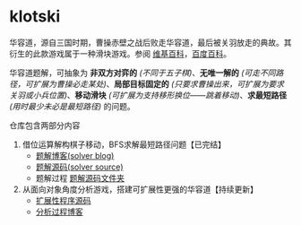 # klotski

华容道，源自三国时期，曹操赤壁之战后败走华容道，最后被关羽放走的典故。其衍生的此款游戏属于一种滑块游戏。参阅 [维基百科](https://zh.wikipedia.org/zh-cn/%E8%8F%AF%E5%AE%B9%E9%81%93_(%E9%81%8A%E6%88%B2))，[百度百科](https://baike.baidu.com/item/%E5%8D%8E%E5%AE%B9%E9%81%93/23619)。

华容道题解，可抽象为 **非双方对弈的** *(不同于五子棋)*、**无唯一解的** *(可走不同路径，可扩展为曹操必走某处)*、**局部目标固定的** *(只要求曹操出来，可扩展为要求关羽或小兵位置)*、**移动滑块** *(可扩展为支持移形换位——跳着移动)*、**求最短路径** *(用时最少未必是最短路径)* 的问题。

仓库包含两部分内容
1. 借位运算解构棋子移动，BFS求解最短路径问题【已完结】
    - [题解博客(solver blog)](http://blog.lzh.today/klotski-solver/)
    - [题解源码(solver source)](https://github.com/lzhlyle/klotski/blob/master/src/main/java/com/lzhlyle/klotski/solver/QuickSolver4Blog.java)
    - 题解过程 [题解源码文件夹](https://github.com/lzhlyle/klotski/tree/master/src/main/java/com/lzhlyle/klotski/solver)
2. 从面向对象角度分析游戏，搭建可扩展性更强的华容道【持续更新】
    - [扩展性程序源码](https://github.com/lzhlyle/klotski/tree/master/src/main/java/com/lzhlyle/klotski)
    - [分析过程博客](https://www.cnblogs.com/lzhlyle/p/klotski.html)
